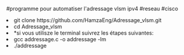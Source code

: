 #programme pour automatiser l'adressage vlsm ipv4 #reseau #cisco 
<li>git clone https://github.com/HamzaEng/Adressage_vlsm.git</li>
<li> cd Adressage_vlsm</li>
<li>*si vous utilisze le terminal suivrez les étapes suivantes: </li>
<li>gcc addressage.c -o addressage -lm</li>
<li>./addressage </li>
